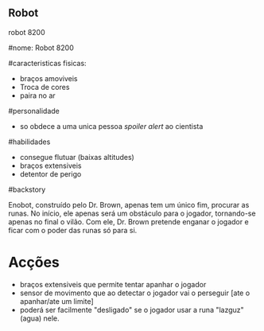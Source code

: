 ## Robot
robot 8200

#nome:
Robot 8200

#caracteristicas fisicas:
- braços amoviveis
- Troca de cores
- paira no ar

#personalidade
- so obdece a uma unica pessoa
*spoiler alert* ao cientista

#habilidades
- consegue flutuar (baixas altitudes)
- braços extensiveis
- detentor de perigo 

#backstory
 
Enobot, construído pelo Dr. Brown, apenas tem um único fim, procurar as runas. No início, ele apenas será um obstáculo para o jogador, tornando-se apenas no final o vilão. Com ele, Dr. Brown pretende enganar o jogador e ficar com o poder das runas só para si.

# Acções

- braços extensiveis que permite tentar apanhar o jogador
- sensor de movimento que ao detectar o jogador vai o perseguir [ate o apanhar/ate um limite]
- poderá ser facilmente "desligado" se o jogador usar a runa "lazguz"(agua) nele. 
